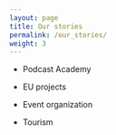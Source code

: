 ```yaml
---
layout: page
title: Our stories
permalink: /our_stories/
weight: 3
---
```


* Podcast Academy
* EU projects
* Event organization

* Tourism 
